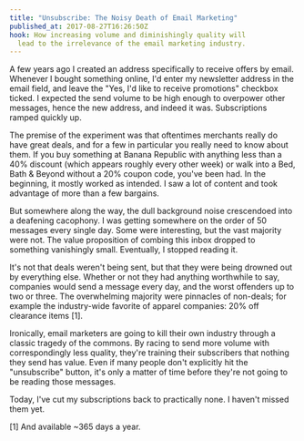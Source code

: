 ```yaml
---
title: "Unsubscribe: The Noisy Death of Email Marketing"
published_at: 2017-08-27T16:26:50Z
hook: How increasing volume and diminishingly quality will
  lead to the irrelevance of the email marketing industry.
---
```


A few years ago I created an address specifically to
receive offers by email. Whenever I bought something
online, I'd enter my newsletter address in the email field,
and leave the "Yes, I'd like to receive promotions"
checkbox ticked. I expected the send volume to be high
enough to overpower other messages, hence the new address,
and indeed it was. Subscriptions ramped quickly up.

The premise of the experiment was that oftentimes merchants
really do have great deals, and for a few in particular you
really need to know about them. If you buy something at
Banana Republic with anything less than a 40% discount
(which appears roughly every other week) or walk into a
Bed, Bath & Beyond without a 20% coupon code, you've been
had. In the beginning, it mostly worked as intended. I saw
a lot of content and took advantage of more than a few
bargains.

But somewhere along the way, the dull background noise
crescendoed into a deafening cacophony. I was getting
somewhere on the order of 50 messages every single day.
Some were interesting, but the vast majority were not. The
value proposition of combing this inbox dropped to
something vanishingly small. Eventually, I stopped reading
it.

It's not that deals weren't being sent, but that they were
being drowned out by everything else. Whether or not they
had anything worthwhile to say, companies would send a
message every day, and the worst offenders up to two or
three. The overwhelming majority were pinnacles of
non-deals; for example the industry-wide favorite of
apparel companies: 20% off clearance items [1].

Ironically, email marketers are going to kill their own
industry through a classic tragedy of the commons. By
racing to send more volume with correspondingly less
quality, they're training their subscribers that nothing
they send has value. Even if many people don't explicitly
hit the "unsubscribe" button, it's only a matter of time
before they're not going to be reading those messages.

Today, I've cut my subscriptions back to practically none.
I haven't missed them yet.

[1] And available ~365 days a year.
